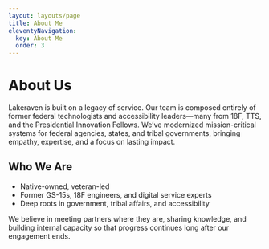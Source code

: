 ```yaml
---
layout: layouts/page
title: About Me
eleventyNavigation:
  key: About Me
  order: 3
---
```


# About Us

Lakeraven is built on a legacy of service. Our team is composed entirely of former federal technologists and accessibility leaders—many from 18F, TTS, and the Presidential Innovation Fellows. We’ve modernized mission-critical systems for federal agencies, states, and tribal governments, bringing empathy, expertise, and a focus on lasting impact.

## Who We Are
* Native-owned, veteran-led
* Former GS-15s, 18F engineers, and digital service experts
* Deep roots in government, tribal affairs, and accessibility

We believe in meeting partners where they are, sharing knowledge, and building internal capacity so that progress continues long after our engagement ends.